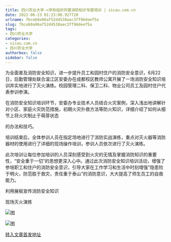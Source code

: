 ```yaml
---
title: 四川农业大学->学校组织开展消防知识专题培训 | sicau.com.cn
date: 2022-06-23 01:23:00.927720
urlname: fbceb0a96af52d4538aec3ff96deef5a
slug: fbceb0a96af52d4538aec3ff96deef5a
tags: 
- 四川农业大学
categories:
- sicau.com.cn
- 四川农业大学
authorbox: false
sidebar: false
---
```

为全面普及消防安全知识，进一步提升员工和园村住户的消防安全意识，6月22日，后勤管理处联合温江区安委办在成都校区教师公寓开展了一场消防安全知识培训并实地进行了灭火演练。校园管理二科、保卫二科、物业公司员工及园村住户代表参训参演。

在消防安全知识培训环节，安委办专业技术人员结合火灾案例，深入浅出地讲解针对小区、家庭火灾防范措施，初期火灾扑救方法等防火知识，详细介绍了如何从细节上将火灾制止于萌芽状态
<!--more-->
的办法和技巧。

培训结束后，全体参训人员在指定场地进行了消防实战演练，重点对灭火器等消防器材的使用进行了详细的现场操作培训，参训人员依次进行了灭火演练。

此次培训让每位参加培训的人员深刻感受到火灾的无情及掌握消防知识的重要性，“安全重于一切”的思想更深入心中。通过此次消防安全知识培训活动，增强了参培职工和住户的消防安全意识，引导大家在工作学习和生活中时刻增强“隐患险于明火，防范胜于救灾，责任重于泰山”的消防意识，大大提高了师生员工的自救能力。

利用展板宣传消防安全知识

现场灭火演练

![图](https://news.sicau.edu.cn/__local/E/74/E5/5B8315F62F3ED5245DC9DA4AFEB_38AFD6FF_333B5.jpg)

![图](https://news.sicau.edu.cn/__local/9/46/07/D04ABDC335D6774DCF0569398E7_6E39B1B4_29483.jpg)

[转入文章首发地址](https://news.sicau.edu.cn/info/1078/68514.htm)